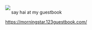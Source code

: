 <img align="left" src="https://i.imgur.com/Ve0kaEc.png">





say hai at my guestbook

https://morningstar.123guestbook.com/
